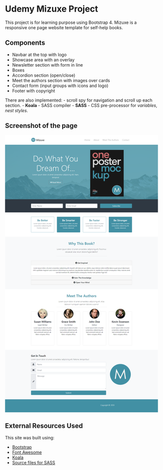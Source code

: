# Udemy Mizuxe Project
This project is for learning purpose using Bootstrap 4.
Mizuxe is a responsive one page website template for self-help books. 

## Components
- Navbar at the top with logo
- Showcase area with an overlay
- Newsletter section with form in line
- Boxes
- Accordion section (open/close)
- Meet the authors section with images over cards
- Contact form (input groups with icons and logo)
- Footer with copyright

There are also implemented:
    - scroll spy for navigation and scroll up each section.
    - **Koala** - SASS compiler
    - **SASS** - CSS pre-processor for _variables_, _nest styles_.

## Screenshot of the page
![](img/screencapture-mizuxe-project.png)

## External Resources Used
This site was built using:
- [Bootstrap](https://getbootstrap.com/)
- [Font Awesome](https://fontawesome.com/)
- [Koala](http://koala-app.com/)
- [Source files for SASS](https://getbootstrap.com/docs/4.3/getting-started/download/)
